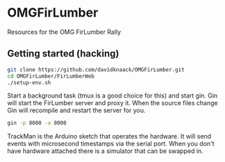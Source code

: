 OMGFirLumber
============

Resources for the OMG FirLumber Rally

Getting started (hacking)
-------------------------

```bash
git clone https://github.com/davidknaack/OMGFirLumber.git
cd OMGFirLumber/FirLumberWeb
./setup-env.sh
```
Start a background task (tmux is a good choice for this) and
start gin. Gin will start the FirLumber server and proxy it.
When the source files change Gin will recompile and restart
the server for you.

```bash
gin -p 8080 -a 8000
```

TrackMan is the Arduino sketch that operates the hardware.
It will send events with microsecond timestamps via the serial
port. When you don't have hardware attached there is a simulator
that can be swapped in.
